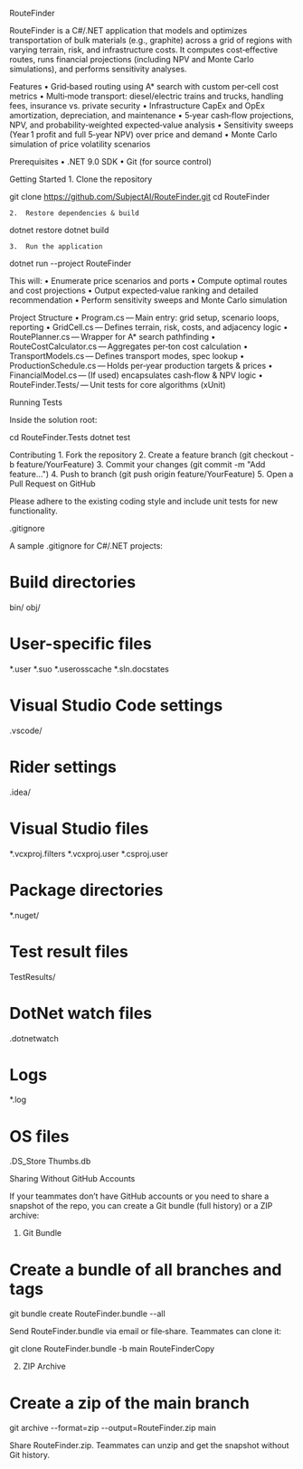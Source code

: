 RouteFinder

RouteFinder is a C#/.NET application that models and optimizes transportation of bulk materials (e.g., graphite) across a grid of regions with varying terrain, risk, and infrastructure costs. It computes cost‐effective routes, runs financial projections (including NPV and Monte Carlo simulations), and performs sensitivity analyses.

Features
	•	Grid‐based routing using A* search with custom per‐cell cost metrics
	•	Multi‐mode transport: diesel/electric trains and trucks, handling fees, insurance vs. private security
	•	Infrastructure CapEx and OpEx amortization, depreciation, and maintenance
	•	5‐year cash‐flow projections, NPV, and probability‐weighted expected‐value analysis
	•	Sensitivity sweeps (Year 1 profit and full 5‑year NPV) over price and demand
	•	Monte Carlo simulation of price volatility scenarios

Prerequisites
	•	.NET 9.0 SDK
	•	Git (for source control)

Getting Started
	1.	Clone the repository

git clone https://github.com/SubjectAI/RouteFinder.git
cd RouteFinder


	2.	Restore dependencies & build

dotnet restore
dotnet build


	3.	Run the application

dotnet run --project RouteFinder

This will:
	•	Enumerate price scenarios and ports
	•	Compute optimal routes and cost projections
	•	Output expected‐value ranking and detailed recommendation
	•	Perform sensitivity sweeps and Monte Carlo simulation

Project Structure
	•	Program.cs — Main entry: grid setup, scenario loops, reporting
	•	GridCell.cs — Defines terrain, risk, costs, and adjacency logic
	•	RoutePlanner.cs — Wrapper for A* search pathfinding
	•	RouteCostCalculator.cs — Aggregates per‑ton cost calculation
	•	TransportModels.cs — Defines transport modes, spec lookup
	•	ProductionSchedule.cs — Holds per‑year production targets & prices
	•	FinancialModel.cs — (If used) encapsulates cash‑flow & NPV logic
	•	RouteFinder.Tests/ — Unit tests for core algorithms (xUnit)

Running Tests

Inside the solution root:

cd RouteFinder.Tests
dotnet test

Contributing
	1.	Fork the repository
	2.	Create a feature branch (git checkout -b feature/YourFeature)
	3.	Commit your changes (git commit -m "Add feature...")
	4.	Push to branch (git push origin feature/YourFeature)
	5.	Open a Pull Request on GitHub

Please adhere to the existing coding style and include unit tests for new functionality.

.gitignore

A sample .gitignore for C#/.NET projects:

# Build directories
bin/
obj/

# User-specific files
*.user
*.suo
*.userosscache
*.sln.docstates

# Visual Studio Code settings
.vscode/

# Rider settings
.idea/

# Visual Studio files
*.vcxproj.filters
*.vcxproj.user
*.csproj.user

# Package directories
*.nuget/

# Test result files
TestResults/

# DotNet watch files
.dotnetwatch

# Logs
*.log

# OS files
.DS_Store
Thumbs.db

Sharing Without GitHub Accounts

If your teammates don’t have GitHub accounts or you need to share a snapshot of the repo, you can create a Git bundle (full history) or a ZIP archive:

1. Git Bundle

# Create a bundle of all branches and tags
git bundle create RouteFinder.bundle --all

Send RouteFinder.bundle via email or file‑share. Teammates can clone it:

git clone RouteFinder.bundle -b main RouteFinderCopy

2. ZIP Archive

# Create a zip of the main branch
git archive --format=zip --output=RouteFinder.zip main

Share RouteFinder.zip. Teammates can unzip and get the snapshot without Git history.
